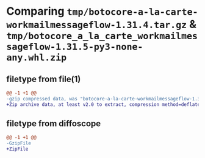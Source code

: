 # Comparing `tmp/botocore-a-la-carte-workmailmessageflow-1.31.4.tar.gz` & `tmp/botocore_a_la_carte_workmailmessageflow-1.31.5-py3-none-any.whl.zip`

## filetype from file(1)

```diff
@@ -1 +1 @@
-gzip compressed data, was "botocore-a-la-carte-workmailmessageflow-1.31.4.tar", last modified: Tue Jul 18 01:55:40 2023, max compression
+Zip archive data, at least v2.0 to extract, compression method=deflate
```

## filetype from diffoscope

```diff
@@ -1 +1 @@
-GzipFile
+ZipFile
```

